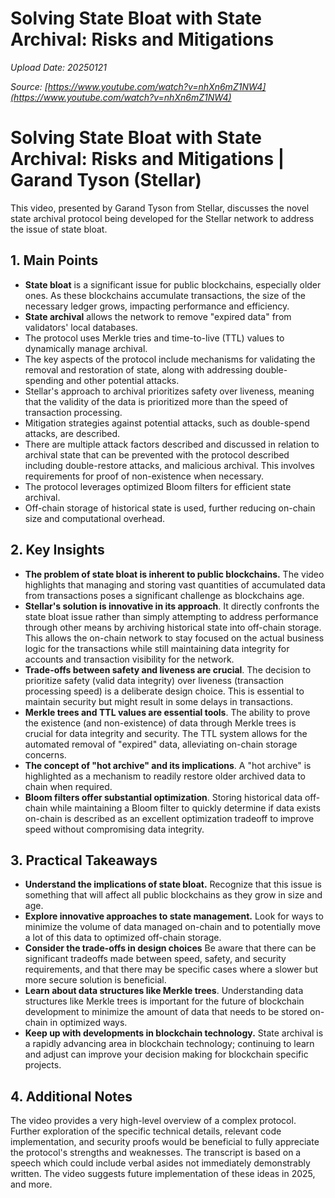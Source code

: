 # Solving State Bloat with State Archival: Risks and Mitigations

*Upload Date: 20250121*

*Source: [https://www.youtube.com/watch?v=nhXn6mZ1NW4](https://www.youtube.com/watch?v=nhXn6mZ1NW4)*

# Solving State Bloat with State Archival: Risks and Mitigations | Garand Tyson (Stellar)

This video, presented by Garand Tyson from Stellar, discusses the novel state archival protocol being developed for the Stellar network to address the issue of state bloat.

## 1. Main Points

* **State bloat** is a significant issue for public blockchains, especially older ones. As these blockchains accumulate transactions, the size of the necessary ledger grows, impacting performance and efficiency.
* **State archival** allows the network to remove "expired data" from validators' local databases.
* The protocol uses Merkle tries and time-to-live (TTL) values to dynamically manage archival.
* The key aspects of the protocol include mechanisms for validating the removal and restoration of state, along with addressing double-spending and other potential attacks.
* Stellar's approach to archival prioritizes safety over liveness, meaning that the validity of the data is prioritized more than the speed of transaction processing.
* Mitigation strategies against potential attacks, such as double-spend attacks, are described.
* There are multiple attack factors described and discussed in relation to archival state that can be prevented with the protocol described including double-restore attacks, and malicious archival.  This involves requirements for proof of non-existence when necessary.
* The protocol leverages optimized Bloom filters for efficient state archival.
* Off-chain storage of historical state is used, further reducing on-chain size and computational overhead.

## 2. Key Insights

* **The problem of state bloat is inherent to public blockchains.**  The video highlights that managing and storing vast quantities of accumulated data from transactions poses a significant challenge as blockchains age.
* **Stellar's solution is innovative in its approach**. It directly confronts the state bloat issue rather than simply attempting to address performance through other means by archiving historical state into off-chain storage. This allows the on-chain network to stay focused on the actual business logic for the transactions while still maintaining data integrity for accounts and transaction visibility for the network.
* **Trade-offs between safety and liveness are crucial**.  The decision to prioritize safety (valid data integrity) over liveness (transaction processing speed) is a deliberate design choice. This is essential to maintain security but might result in some delays in transactions.
* **Merkle trees and TTL values are essential tools**.  The ability to prove the existence (and non-existence) of data through Merkle trees is crucial for data integrity and security.  The TTL system allows for the automated removal of "expired" data, alleviating on-chain storage concerns.
* **The concept of "hot archive" and its implications**.  A "hot archive" is highlighted as a mechanism to readily restore older archived data to chain when required.
* **Bloom filters offer substantial optimization**. Storing historical data off-chain while maintaining a Bloom filter to quickly determine if data exists on-chain is described as an excellent optimization tradeoff to improve speed without compromising data integrity.


## 3. Practical Takeaways

* **Understand the implications of state bloat.** Recognize that this issue is something that will affect all public blockchains as they grow in size and age.
* **Explore innovative approaches to state management.**  Look for ways to minimize the volume of data managed on-chain and to potentially move a lot of this data to optimized off-chain storage.
* **Consider the trade-offs in design choices** Be aware that there can be significant tradeoffs made between speed, safety, and security requirements, and that there may be specific cases where a slower but more secure solution is beneficial.
* **Learn about data structures like Merkle trees**.  Understanding data structures like Merkle trees is important for the future of blockchain development to minimize the amount of data that needs to be stored on-chain in optimized ways.
* **Keep up with developments in blockchain technology.**  State archival is a rapidly advancing area in blockchain technology; continuing to learn and adjust can improve your decision making for blockchain specific projects.

## 4. Additional Notes

The video provides a very high-level overview of a complex protocol.  Further exploration of the specific technical details, relevant code implementation, and security proofs would be beneficial to fully appreciate the protocol's strengths and weaknesses.  The transcript is based on a speech which could include verbal asides not immediately demonstrably written. The video suggests future implementation of these ideas in 2025, and more.